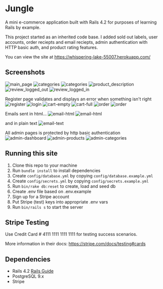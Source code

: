 # Jungle

A mini e-commerce application built with Rails 4.2 for purposes of learning Rails by example.

This project started as an inherited code base. I added sold out labels, user accounts, order reciepts and email reciepts, admin authentication with HTTP basic auth, and product rating features.

You can view the site at https://whispering-lake-55007.herokuapp.com/

## Screenshots

![main_page](/screenshots/main.png)
![categories](/screenshots/category.png)
![categories](/screenshots/category2.png)
![product_description](/screenshots/product-description.png)
![review_logged_out](/screenshots/review-logged-out.png)
![review_logged_in](/screenshots/review-logged-in.png)

Register page validates and displays an error when something isn't right
![register](/screenshots/register-w-error.png)
![login](/screenshots/login.png)
![cart-empty](/screenshots/cart-empty.png)
![cart-full](/screenshots/cart-full.png)
![order](/screenshots/order.png)
![order](/screenshots/order2.png)

Emails sent in html...
![email-html](/screenshots/email_html.png)
![email-html](/screenshots/email_html2.png)

and in plain text
![email-text](/screenshots/email_text.png)

All admin pages is protected by http basic authentication
![admin-dashboard](/screenshots/admin-dashboard.png)
![admin-products](/screenshots/admin-products.png)
![admin-categories](/screenshots/admin-categories.png)

## Running this site

1. Clone this repo to your machine
2. Run `bundle install` to install dependencies
3. Create `config/database.yml` by copying `config/database.example.yml`
4. Create `config/secrets.yml` by copying `config/secrets.example.yml`
5. Run `bin/rake db:reset` to create, load and seed db
6. Create .env file based on .env.example
7. Sign up for a Stripe account
8. Put Stripe (test) keys into appropriate .env vars
9. Run `bin/rails s` to start the server

## Stripe Testing

Use Credit Card # 4111 1111 1111 1111 for testing success scenarios.

More information in their docs: <https://stripe.com/docs/testing#cards>

## Dependencies

* Rails 4.2 [Rails Guide](http://guides.rubyonrails.org/v4.2/)
* PostgreSQL 9.x
* Stripe
